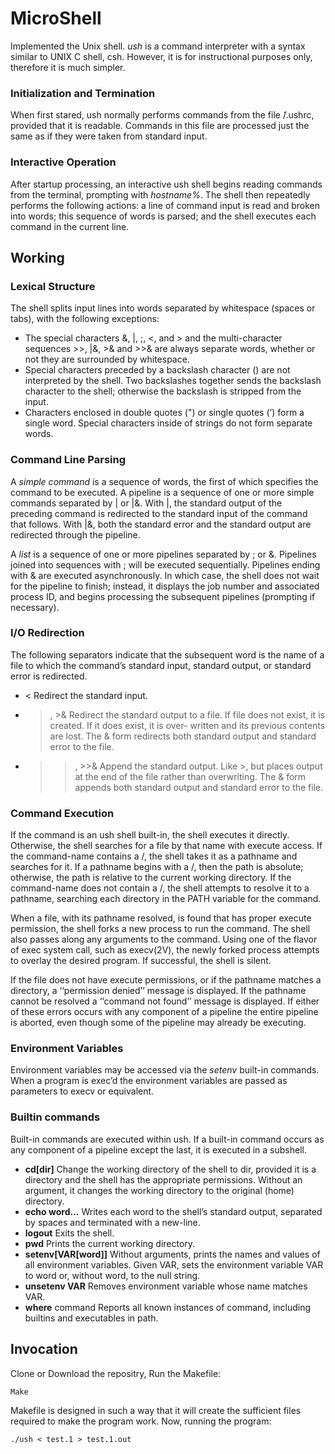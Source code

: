# MicroShell
Implemented the Unix shell. *ush* is a command interpreter with a syntax similar to UNIX C shell, csh.  However, it is for instructional purposes only, therefore it is much simpler.
### Initialization and Termination
When first  stared, ush normally  performs  commands  from  the file ̃/.ushrc, provided  that  it  is  readable. Commands in this  file are processed just the same as if they were taken from standard input.
### Interactive Operation
After startup processing, an interactive ush shell begins reading commands from the terminal, prompting with *hostname%*. The shell then repeatedly performs the following actions: a line of command input is read and broken into words; this sequence of words is parsed; and the shell executes each command in the current line.
## Working
### Lexical Structure
The shell splits input lines into words separated by whitespace (spaces or tabs), with the following exceptions:
* The special characters &, |, ;, <, and > and the multi-character sequences >>, |&, >& and >>& are always separate words, whether or not they are surrounded by whitespace.
* Special characters preceded by a backslash character (\) are not interpreted by the shell. Two backslashes together sends the backslash character to the shell; otherwise the backslash is stripped from the input.
* Characters enclosed in double quotes (") or single quotes (’) form a single word.  Special characters inside of strings do not form separate words.

### Command Line Parsing
A *simple  command* is a sequence of words, the first of which specifies the command to be executed.  A pipeline is a sequence of one or more simple commands separated by | or |&. With |, the standard output of the preceding command is redirected to the standard input of the command that follows.  With |&, both the standard error and the standard output are redirected through the pipeline.

A *list* is a sequence of one or more pipelines separated by ; or &. Pipelines joined into sequences with ; will be executed sequentially. Pipelines ending with & are executed asynchronously. In which case, the shell does not wait for the pipeline to  finish; instead, it displays the job number and associated process ID, and begins processing the subsequent pipelines (prompting if necessary).

### I/O Redirection
The following separators indicate that the subsequent word is the name of a file to which the command’s standard input, standard output, or standard error is redirected.
* < Redirect the standard input.
* >, >& Redirect the standard output to a file. If file does not exist, it is created. If it does exist, it is over-
written and its previous contents are lost. The & form redirects both standard output and standard
error to the file.
* >>, >>& Append the standard output. Like >, but places output at the end of the file rather than overwriting.  The & form appends both standard output and standard error to the file.

### Command Execution
If the command is an ush shell built-in, the shell executes it directly. Otherwise, the shell searches for a file by that name with execute access. If the command-name contains a /, the shell takes it as a pathname and searches for it. If a pathname begins with a /, then the path is absolute; otherwise, the path is relative to the current working directory. If the command-name does not contain a /, the shell attempts to resolve it to a pathname, searching each directory in the PATH variable for the command.

When a file, with its pathname resolved, is found that has proper execute permission, the shell forks a new process to run the command. The shell also passes along any arguments to the command. Using one of the flavor of exec system call, such as execv(2V), the newly forked process attempts to overlay the desired program.  If successful, the shell is silent.

If the file does not have execute permissions, or if the pathname matches a directory, a ‘‘permission denied’’ message is displayed. If the pathname cannot be resolved a ‘‘command not found’’ message is displayed. If either of these errors occurs with any component of a pipeline the entire pipeline is aborted, even though some of the pipeline may already be executing.
### Environment Variables
Environment variables may be accessed via the *setenv* built-in commands. When a program is exec’d the environment variables are passed as parameters to execv or equivalent.
### Builtin commands
Built-in commands are executed within ush. If a built-in command occurs as any component of a pipeline except the last, it is executed in a subshell.
* **cd[dir]**  Change the working directory of the shell to dir, provided it is a directory and the shell has the appropriate permissions. Without an argument, it changes the working directory to the original (home) directory.
* **echo word...** Writes each word to the shell’s standard output, separated by spaces and terminated with a new-line.
* **logout** Exits the shell.
* **pwd** Prints the current working directory.
* **setenv[VAR[word]]** Without arguments, prints the names and values of all environment variables.  Given VAR, sets the environment variable VAR to word or, without word, to the null string.
* **unsetenv VAR** Removes environment variable whose name matches VAR.
* **where** command Reports  all known instances of command, including builtins and executables in path.

## Invocation
Clone or Download the repositry, Run the Makefile:
```
Make
```
Makefile is designed in such a way that it will create the sufficient files required to make the program work. Now, running the program:
```
./ush < test.1 > test.1.out
```
